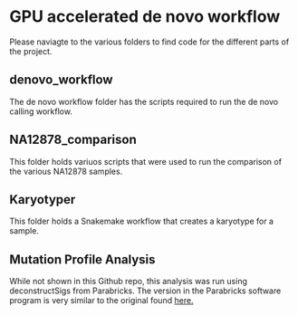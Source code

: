 # GPU accelerated de novo workflow

Please naviagte to the various folders to find code for the different parts of the project.

## denovo_workflow

The de novo workflow folder has the scripts required to run the de novo calling workflow.

## NA12878_comparison

This folder holds variuos scripts that were used to run the comparison of the various NA12878 samples.

## Karyotyper

This folder holds a Snakemake workflow that creates a karyotype for a sample.

## Mutation Profile Analysis

While not shown in this Github repo, this analysis was run using deconstructSigs from Parabricks.  The version in the Parabricks software program is very similar to the original found [here.](https://github.com/raerose01/deconstructSigs)
